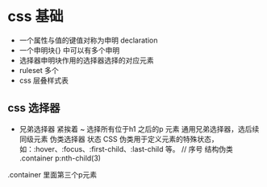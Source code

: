 # css 基础

- 一个属性与值的键值对称为申明 declaration
- 一个申明块{} 中可以有多个申明
- 选择器申明块作用的选择器选择的对应元素
- ruleset 多个
- css 层叠样式表

## css 选择器
+ 兄弟选择器 紧挨着
~ 选择所有位于h1 之后的p 元素
  通用兄弟选择器，选后续同级元素
伪类选择器 状态
CSS 伪类用于定义元素的特殊状态，如：:hover、:focus、:first-child、:last-child 等。
// 序号
结构伪类
.container p:nth-child(3)

.container 里面第三个p元素